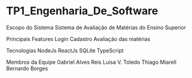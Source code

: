 # TP1_Engenharia_De_Software
Escopo do Sistema
Sistema de Avaliação de Matérias do Ensino Superior

Principais Features
Login
Cadastro
Avaliação das matérias

Tecnologias
NodeJs ReactJs SQLite TypeScript

Membros da Equipe
Gabriel Alves Reis
Luisa V. Toledo
Thiago Miarell
Bernardo Borges
